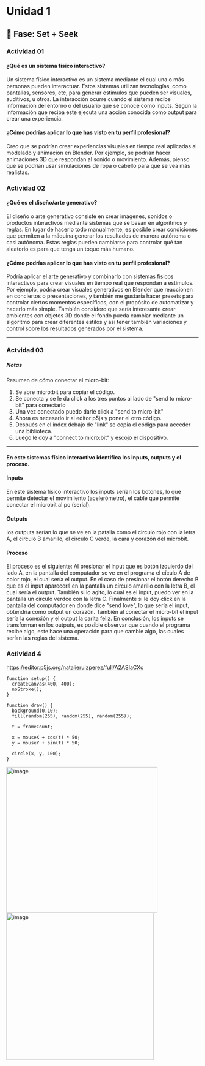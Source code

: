 # Unidad 1

## 🔎 Fase: Set + Seek

### Actividad 01

#### ¿Qué es un sistema físico interactivo?  
  Un sistema físico interactivo es un sistema mediante el cual una o más personas pueden interactuar. Estos sistemas utilizan tecnologías, como pantallas, sensores, etc, para generar estímulos que pueden ser visuales, auditivos, u otros. La interacción ocurre cuando el sistema recibe información del entorno o del usuario que se conoce como inputs. Según la información que reciba este ejecuta una acción conocida como output para crear una experiencia.

#### ¿Cómo podrías aplicar lo que has visto en tu perfil profesional?
   Creo que se podrían crear experiencias visuales en tiempo real aplicadas al modelado y animación en Blender. Por ejemplo, se podrían hacer animaciones 3D que respondan al sonido o movimiento. Además, pienso que se podrían usar simulaciones de ropa o cabello para que se vea más realistas.

### Actividad 02
#### ¿Qué es el diseño/arte generativo?
 El diseño o arte generativo consiste en crear imágenes, sonidos o productos interactivos mediante sistemas que se basan en algoritmos y reglas. En lugar de hacerlo todo manualmente, es posible crear condiciones que permiten a la máquina generar los resultados de manera autónoma o casi autónoma. Estas reglas pueden cambiarse para controlar qué tan aleatorio es para que tenga un toque más humano.
  
#### ¿Cómo podrías aplicar lo que has visto en tu perfil profesional?
   Podría aplicar el arte generativo y combinarlo con sistemas físicos interactivos para crear visuales en tiempo real que respondan a estímulos. Por ejemplo, podría crear visuales generativos en Blender que reaccionen en conciertos o presentaciones, y también me gustaría hacer presets para controlar ciertos momentos específicos, con el propósito de automatizar y hacerlo más simple. También considero que sería interesante crear ambientes con objetos 3D donde el fondo pueda cambiar mediante un algoritmo para crear diferentes estilos y así tener también variaciones y control sobre los resultados generados por el sistema.

  
   *** 
### Actvidad 03
##### Notas
Resumen de cómo conectar el micro-bit:
1. Se abre micro:bit para copiar el código.
2. Se conecta y se le da click a los tres puntos al lado de "send to micro-bit" para conectarlo
3. Una vez conectado puedo darle click a "send to micro-bit"
4. Ahora es necesario ir al editor p5js y poner el otro código.
5. Después en el index debajo de "link" se copia el código para acceder una biblioteca.
6. Luego le doy a "connect to micro:bit" y escojo el dispositivo.
***
   
#### En este sistemas físico interactivo identifica los inputs, outputs y el proceso.
#### Inputs
En este sistema físico interactivo los inputs serían los botones, lo que permite detectar el movimiiento (acelerómetro), el cable que permite conectar el microbit al pc (serial). 

#### Outputs 
los outputs serían lo que se ve en la patalla como el circulo rojo con la letra A, el circulo B amarillo, el circulo C verde, la cara y corazón del microbit.

#### Proceso
El proceso es el siguiente: Al presionar el input que es botón izquierdo del lado A, en la pantalla del computador se ve en el programa el cículo A de color rojo, el cual sería el output. En el caso de presionar el botón derecho B que es el input aparecerá en la pantalla un círculo amarillo con la letra B, el cual sería el output. También si lo agito, lo cual es el input, puedo ver en la pantalla un círculo verdce con la letra C. Finalmente si le doy click en la pantalla del computador en donde dice "send love", lo que sería el input, obtendría como output un corazón. También al conectar el micro-bit el input sería la conexión y el output la carita feliz. En conclusión, los inputs se transforman en los outputs, es posible observar que cuando el programa recibe algo, este hace una operación para que cambie algo, las cuales serían las reglas del sistema.

### Actividad 4

https://editor.p5js.org/natalieruizperez/full/A2ASIaCXc

~~~
function setup() {
  createCanvas(400, 400);
  noStroke();
}

function draw() {
  background(0,10);
  fill(random(255), random(255), random(255));
  
  t = frameCount;

  x = mouseX + cos(t) * 50;
  y = mouseY + sin(t) * 50;

  circle(x, y, 100);
}
~~~

<img width="396" height="381" alt="image" src="https://github.com/user-attachments/assets/0e84163c-dd63-40d0-86bd-3dafcccc33e4" />
<img width="386" height="384" alt="image" src="https://github.com/user-attachments/assets/af1c4022-9d19-4333-99c7-6372168ef1e8" />






 


